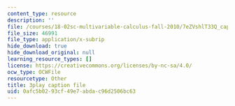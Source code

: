```yaml
---
content_type: resource
description: ''
file: /courses/18-02sc-multivariable-calculus-fall-2010/7eZVshlT33Q_captions.vtt
file_size: 46991
file_type: application/x-subrip
hide_download: true
hide_download_original: null
learning_resource_types: []
license: https://creativecommons.org/licenses/by-nc-sa/4.0/
ocw_type: OCWFile
resourcetype: Other
title: 3play caption file
uid: 0afc5b02-93cf-49e7-abda-c96d2506bc63
---
```

